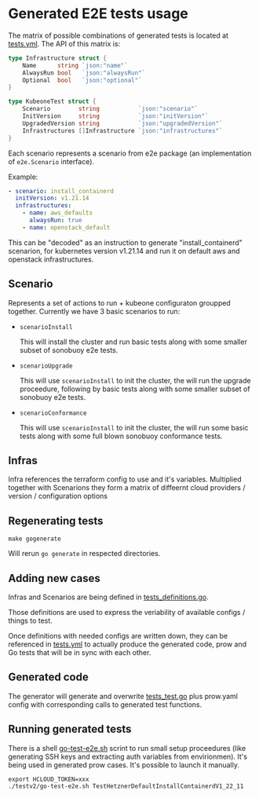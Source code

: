 # Generated E2E tests usage

The matrix of possible combinations of generated tests is located at [tests.yml](tests.yml).
The API of this matrix is:

```go
type Infrastructure struct {
	Name      string `json:"name"`
	AlwaysRun bool   `json:"alwaysRun"`
	Optional  bool   `json:"optional"`
}

type KubeoneTest struct {
	Scenario        string           `json:"scenario"`
	InitVersion     string           `json:"initVersion"`
	UpgradedVersion string           `json:"upgradedVersion"`
	Infrastructures []Infrastructure `json:"infrastructures"`
}
```

Each scenario represents a scenario from e2e package (an implementation of
`e2e.Scenario` interface).

Example:

```yaml
- scenario: install_containerd
  initVersion: v1.21.14
  infrastructures:
    - name: aws_defaults
      alwaysRun: true
    - name: openstack_default
```

This can be "decoded" as an instruction to generate "install_containerd"
scenarion, for kubernetes version v1.21.14 and run it on default aws and openstack
infrastructures.

## Scenario

Represents a set of actions to run + kubeone configuraton groupped together.
Currently we have 3 basic scenarios to run:

* `scenarioInstall`

    This will install the cluster and run basic tests along with some smaller
    subset of sonobuoy e2e tests.

* `scenarioUpgrade`

    This will use `scenarioInstall` to init the cluster, the will run the
    upgrade proceedure, following by basic tests along with some smaller subset
    of sonobuoy e2e tests.

* `scenarioConformance`

    This will use `scenarioInstall` to init the cluster, the will run some basic
    tests along with some full blown sonobuoy conformance tests.

## Infras

Infra references the terraform config to use and it's variables. Multiplied
together with Scenarions they form a matrix of diffeernt cloud providers /
version / configuration options

## Regenerating tests

```shell
make gogenerate
```

Will rerun `go generate` in respected directories.

## Adding new cases

Infras and Scenarios are being defined in [tests_definitions.go](e2e/tests_definitions.go).

Those definitions are used to express the veriability of available configs /
things to test.

Once definitions with needed configs are written down, they can be referenced in
[tests.yml](tests.yml) to actually produce the generated code, prow and Go tests
that will be in sync with each other.

## Generated code

The generator will generate and overwrite [tests_test.go](e2e/tests_test.go)
plus prow.yaml config with corresponding calls to generated test functions.

## Running generated tests

There is a shell [go-test-e2e.sh](go-test-e2e.sh) scrint to run small setup
proceedures (like generating SSH keys and extracting auth variables from
envirionmen). It's being used in generated prow cases. It's possible to launch
it manually.

```shell
export HCLOUD_TOKEN=xxx
./testv2/go-test-e2e.sh TestHetznerDefaultInstallContainerdV1_22_11
```
